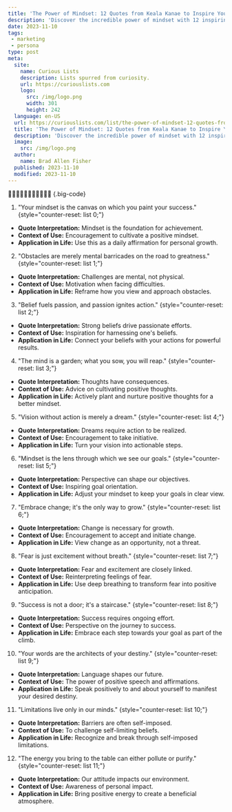 ```yaml
---
title: 'The Power of Mindset: 12 Quotes from Keala Kanae to Inspire You'
description: 'Discover the incredible power of mindset with 12 inspiring quotes from Keala Kanae. Let his wisdom ignite your curiosity and transform your life.'
date: 2023-11-10
tags:
 - marketing
 - persona
type: post
meta:
  site:
    name: Curious Lists
    description: Lists spurred from curiosity.
    url: https://curiouslists.com
    logo:
      src: /img/logo.png
      width: 301
      height: 242
  language: en-US
  url: https://curiouslists.com/list/the-power-of-mindset-12-quotes-from-keala-kanae-to-inspire-you
  title: 'The Power of Mindset: 12 Quotes from Keala Kanae to Inspire You'
  description: 'Discover the incredible power of mindset with 12 inspiring quotes from Keala Kanae. Let his wisdom ignite your curiosity and transform your life.'
  image:
    src: /img/logo.png
  author:
    name: Brad Allen Fisher
  published: 2023-11-10
  modified: 2023-11-10
---
```



🧠💭✨🌱🌟🚀🎯🔥💡🌞📘 {.big-code}

1. "Your mindset is the canvas on which you paint your success." {style="counter-reset: list 0;"}
  - **Quote Interpretation:** Mindset is the foundation for achievement.
  - **Context of Use:** Encouragement to cultivate a positive mindset.
  - **Application in Life:** Use this as a daily affirmation for personal growth.

2. "Obstacles are merely mental barricades on the road to greatness." {style="counter-reset: list 1;"}
  - **Quote Interpretation:** Challenges are mental, not physical.
  - **Context of Use:** Motivation when facing difficulties.
  - **Application in Life:** Reframe how you view and approach obstacles.

3. "Belief fuels passion, and passion ignites action." {style="counter-reset: list 2;"}
  - **Quote Interpretation:** Strong beliefs drive passionate efforts.
  - **Context of Use:** Inspiration for harnessing one's beliefs.
  - **Application in Life:** Connect your beliefs with your actions for powerful results.

4. "The mind is a garden; what you sow, you will reap." {style="counter-reset: list 3;"}
  - **Quote Interpretation:** Thoughts have consequences.
  - **Context of Use:** Advice on cultivating positive thoughts.
  - **Application in Life:** Actively plant and nurture positive thoughts for a better mindset.

5. "Vision without action is merely a dream." {style="counter-reset: list 4;"}
  - **Quote Interpretation:** Dreams require action to be realized.
  - **Context of Use:** Encouragement to take initiative.
  - **Application in Life:** Turn your vision into actionable steps.

6. "Mindset is the lens through which we see our goals." {style="counter-reset: list 5;"}
  - **Quote Interpretation:** Perspective can shape our objectives.
  - **Context of Use:** Inspiring goal orientation.
  - **Application in Life:** Adjust your mindset to keep your goals in clear view.

7. "Embrace change; it's the only way to grow." {style="counter-reset: list 6;"}
  - **Quote Interpretation:** Change is necessary for growth.
  - **Context of Use:** Encouragement to accept and initiate change.
  - **Application in Life:** View change as an opportunity, not a threat.

8. "Fear is just excitement without breath." {style="counter-reset: list 7;"}
  - **Quote Interpretation:** Fear and excitement are closely linked.
  - **Context of Use:** Reinterpreting feelings of fear.
  - **Application in Life:** Use deep breathing to transform fear into positive anticipation.

9. "Success is not a door; it's a staircase." {style="counter-reset: list 8;"}
  - **Quote Interpretation:** Success requires ongoing effort.
  - **Context of Use:** Perspective on the journey to success.
  - **Application in Life:** Embrace each step towards your goal as part of the climb.

10. "Your words are the architects of your destiny." {style="counter-reset: list 9;"}
  - **Quote Interpretation:** Language shapes our future.
  - **Context of Use:** The power of positive speech and affirmations.
  - **Application in Life:** Speak positively to and about yourself to manifest your desired destiny.

11. "Limitations live only in our minds." {style="counter-reset: list 10;"}
  - **Quote Interpretation:** Barriers are often self-imposed.
  - **Context of Use:** To challenge self-limiting beliefs.
  - **Application in Life:** Recognize and break through self-imposed limitations.

12. "The energy you bring to the table can either pollute or purify." {style="counter-reset: list 11;"}
  - **Quote Interpretation:** Our attitude impacts our environment.
  - **Context of Use:** Awareness of personal impact.
  - **Application in Life:** Bring positive energy to create a beneficial atmosphere.